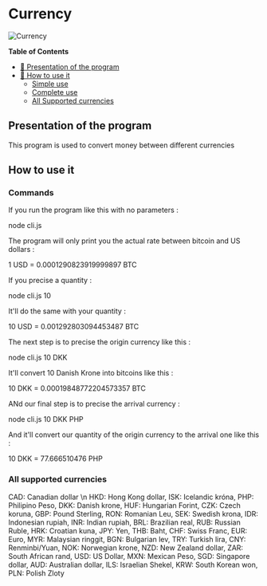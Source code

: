 # Currency 

![Currency](https://cdn1.iconfinder.com/data/icons/business-glyphs-3/128/120-512.png)

**Table of Contents**

- [🐣 Presentation of the program](#presentation-of-the-program)
- [🎯 How to use it](#how-to-use-it)
  - [Simple use](#simple-use)
  - [Complete use](#complete-use)
  - [All Supported currencies](#all-supported-currencies)



## Presentation of the program

This program is used to convert money between different currencies

## How to use it

### Commands

If you run the program like this with no parameters : 

node cli.js

The program will only print you the actual rate between bitcoin and US dollars : 

1 USD = 0.0001290823919999897 BTC

If you precise a quantity : 

node cli.js 10

It'll do the same with your quantity :

10 USD = 0.001292803094453487 BTC

The next step is to precise the origin currency like this : 

node cli.js 10 DKK

It'll convert 10 Danish Krone into bitcoins like this : 

10 DKK = 0.00019848772204573357 BTC

ANd our final step is to precise the arrival currency :

node cli.js 10 DKK PHP

And it'll convert our quantity of the origin currency to the arrival one like this : 

10 DKK = 77.666510476 PHP

### All supported currencies

  CAD: Canadian dollar \n
  HKD: Hong Kong dollar,
  ISK: Icelandic króna,
  PHP: Philipino Peso,
  DKK: Danish krone,
  HUF: Hungarian Forint,
  CZK: Czech koruna,
  GBP: Pound Sterling,
  RON: Romanian Leu,
  SEK: Swedish krona,
  IDR: Indonesian rupiah,
  INR: Indian rupiah,
  BRL: Brazilian real,
  RUB: Russian Ruble,
  HRK: Croatian kuna,
  JPY: Yen,
  THB: Baht,
  CHF: Swiss Franc,
  EUR: Euro,
  MYR: Malaysian ringgit,
  BGN: Bulgarian lev,
  TRY: Turkish lira,
  CNY: Renminbi/Yuan,
  NOK: Norwegian krone,
  NZD: New Zealand dollar,
  ZAR: South African rand,
  USD: US Dollar,
  MXN: Mexican Peso,
  SGD: Singapore dollar,
  AUD: Australian dollar,
  ILS: Israelian Shekel,
  KRW: South Korean won,
  PLN: Polish Zloty